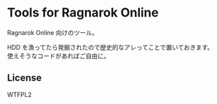 # Tools for Ragnarok Online

Ragnarok Online 向けのツール。

HDD を漁ってたら発掘されたので歴史的なアレってことで置いておきます。  
使えそうなコードがあればご自由に。

## License

WTFPL2
